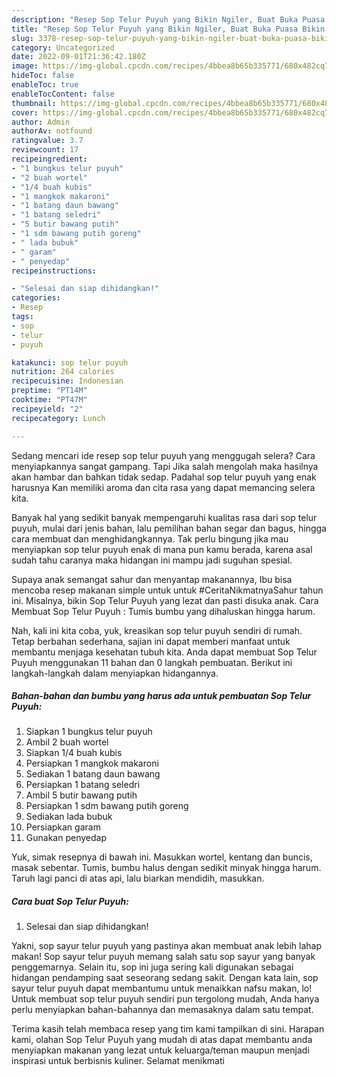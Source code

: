 ```yaml
---
description: "Resep Sop Telur Puyuh yang Bikin Ngiler, Buat Buka Puasa Bikin Ngiler"
title: "Resep Sop Telur Puyuh yang Bikin Ngiler, Buat Buka Puasa Bikin Ngiler"
slug: 3378-resep-sop-telur-puyuh-yang-bikin-ngiler-buat-buka-puasa-bikin-ngiler
category: Uncategorized
date: 2022-09-01T21:36:42.180Z
image: https://img-global.cpcdn.com/recipes/4bbea8b65b335771/680x482cq70/sop-telur-puyuh-foto-resep-utama.jpg
hideToc: false
enableToc: true
enableTocContent: false
thumbnail: https://img-global.cpcdn.com/recipes/4bbea8b65b335771/680x482cq70/sop-telur-puyuh-foto-resep-utama.jpg
cover: https://img-global.cpcdn.com/recipes/4bbea8b65b335771/680x482cq70/sop-telur-puyuh-foto-resep-utama.jpg
author: Admin
authorAv: notfound
ratingvalue: 3.7
reviewcount: 17
recipeingredient:
- "1 bungkus telur puyuh"
- "2 buah wortel"
- "1/4 buah kubis"
- "1 mangkok makaroni"
- "1 batang daun bawang"
- "1 batang seledri"
- "5 butir bawang putih"
- "1 sdm bawang putih goreng"
- " lada bubuk"
- " garam"
- " penyedap"
recipeinstructions:

- "Selesai dan siap dihidangkan!"
categories:
- Resep
tags:
- sop
- telur
- puyuh

katakunci: sop telur puyuh 
nutrition: 264 calories
recipecuisine: Indonesian
preptime: "PT14M"
cooktime: "PT47M"
recipeyield: "2"
recipecategory: Lunch

---
```



Sedang mencari ide resep sop telur puyuh yang menggugah selera? Cara menyiapkannya sangat gampang. Tapi Jika salah mengolah maka hasilnya akan hambar dan bahkan tidak sedap. Padahal sop telur puyuh yang enak harusnya Kan memiliki aroma dan cita rasa yang dapat memancing selera kita.


Banyak hal yang sedikit banyak mempengaruhi kualitas rasa dari sop telur puyuh, mulai dari jenis bahan, lalu pemilihan bahan segar dan bagus, hingga cara membuat dan menghidangkannya. Tak perlu bingung jika mau menyiapkan sop telur puyuh enak di mana pun kamu berada, karena asal sudah tahu caranya maka hidangan ini mampu jadi suguhan spesial.

Supaya anak semangat sahur dan menyantap makanannya, Ibu bisa mencoba resep makanan simple untuk untuk #CeritaNikmatnyaSahur tahun ini. Misalnya, bikin Sop Telur Puyuh yang lezat dan pasti disuka anak. Cara Membuat Sop Telur Puyuh : Tumis bumbu yang dihaluskan hingga harum.


Nah, kali ini kita coba, yuk, kreasikan sop telur puyuh sendiri di rumah. Tetap berbahan sederhana, sajian ini dapat memberi manfaat untuk membantu menjaga kesehatan tubuh kita. Anda dapat membuat Sop Telur Puyuh menggunakan 11 bahan dan 0 langkah pembuatan. Berikut ini langkah-langkah dalam menyiapkan hidangannya.

<!--inarticleads1-->

##### Bahan-bahan dan bumbu yang harus ada untuk pembuatan Sop Telur Puyuh:

1. Siapkan 1 bungkus telur puyuh
1. Ambil 2 buah wortel
1. Siapkan 1/4 buah kubis
1. Persiapkan 1 mangkok makaroni
1. Sediakan 1 batang daun bawang
1. Persiapkan 1 batang seledri
1. Ambil 5 butir bawang putih
1. Persiapkan 1 sdm bawang putih goreng
1. Sediakan  lada bubuk
1. Persiapkan  garam
1. Gunakan  penyedap


Yuk, simak resepnya di bawah ini. Masukkan wortel, kentang dan buncis, masak sebentar. Tumis, bumbu halus dengan sedikit minyak hingga harum. Taruh lagi panci di atas api, lalu biarkan mendidih, masukkan. 

<!--inarticleads2-->

##### Cara buat Sop Telur Puyuh:


1. Selesai dan siap dihidangkan!

Yakni, sop sayur telur puyuh yang pastinya akan membuat anak lebih lahap makan! Sop sayur telur puyuh memang salah satu sop sayur yang banyak penggemarnya. Selain itu, sop ini juga sering kali digunakan sebagai hidangan pendamping saat seseorang sedang sakit. Dengan kata lain, sop sayur telur puyuh dapat membantumu untuk menaikkan nafsu makan, lo! Untuk membuat sop telur puyuh sendiri pun tergolong mudah, Anda hanya perlu menyiapkan bahan-bahannya dan memasaknya dalam satu tempat. 

Terima kasih telah membaca resep yang tim kami tampilkan di sini. Harapan kami, olahan Sop Telur Puyuh yang mudah di atas dapat membantu anda menyiapkan makanan yang lezat untuk keluarga/teman maupun menjadi inspirasi untuk berbisnis kuliner. Selamat menikmati
